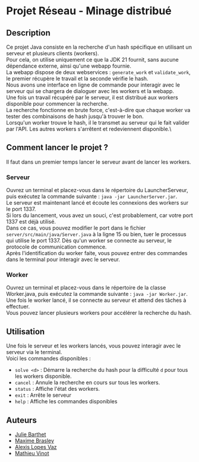 # Projet Réseau - Minage distribué

## Description

Ce projet Java consiste en la recherche d'un hash spécifique en utilisant un serveur et plusieurs clients (workers).\
Pour cela, on utilise uniquement ce que la JDK 21 fournit, sans aucune dépendance externe, ainsi qu'une webapp fournie.\
La webapp dispose de deux webservices : `generate_work` et `validate_work`, le premier récupère le travail et la seconde vérifie le hash.\
Nous avons une interface en ligne de commande pour interagir avec le serveur qui se chargera de dialoguer avec les workers et la webapp.\
Une fois un travail récupéré par le serveur, il est distribué aux workers disponible pour commencer la recherche.\
La recherche fonctionne en brute force, c'est-à-dire que chaque worker va tester des combinaisons de hash jusqu'à trouver le bon.\
Lorsqu'un worker trouve le hash, il le transmet au serveur qui le fait valider par l'API. Les autres workers s'arrêtent et redeviennent disponible.\

## Comment lancer le projet ?

Il faut dans un premier temps lancer le serveur avant de lancer les workers.
### Serveur
Ouvrez un terminal et placez-vous dans le répertoire du LauncherServeur, puis exécutez la commande suivante : `java -jar LauncherServer.jar`.\
Le serveur est maintenant lancé et écoute les connexions des workers sur le port 1337.\
Si lors du lancement, vous avez un souci, c'est probablement, car votre port 1337 est déjà utilisé.\
Dans ce cas, vous pouvez modifier le port dans le fichier `server/src/main/java/Server.java` à la ligne 15 ou bien, tuer le processus qui utilise le port 1337.
Dès qu'un worker se connecte au serveur, le protocole de communication commence.\
Après l'identification du worker faite, vous pouvez entrer des commandes dans le terminal pour interagir avec le serveur.
### Worker
Ouvrez un terminal et placez-vous dans le répertoire de la classe Worker.java, puis exécutez la commande suivante : `java -jar Worker.jar`.\
Une fois le worker lancé, il se connecte au serveur et attend des tâches à effectuer.\
Vous pouvez lancer plusieurs workers pour accélérer la recherche du hash.

## Utilisation
Une fois le serveur et les workers lancés, vous pouvez interagir avec le serveur via le terminal.\
Voici les commandes disponibles :
- `solve <d>` : Démarre la recherche du hash pour la difficulté `d` pour tous les workers disponible.
- `cancel` : Annule la recherche en cours sur tous les workers.  
- `status` : Affiche l'état des workers.
- `exit` : Arrête le serveur
- `help` : Affiche les commandes disponibles

## Auteurs
- [Julie Barthet]()
- [Maxime Brasley]()
- [Alexis Lopes Vaz]()
- [Mathieu Vinot]()
